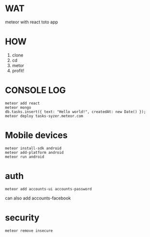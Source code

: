 WAT
===

meteor with react toto app

HOW
===
1. clone
2. cd
3. metor
4. profit!



CONSOLE LOG
===========
```
meteor add react
meteor mongo
db.tasks.insert({ text: "Hello world!", createdAt: new Date() });
meteor deploy tasks-syzer.meteor.com
```

Mobile devices
==============
```
meteor install-sdk android
meteor add-platform android
meteor run android
```

auth
====
```
meteor add accounts-ui accounts-password
```
can also add accounts-facebook

security
========
```
meteor remove insecure
```
